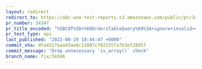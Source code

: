 ```yaml
---
layout: redirect
redirect_to: https://a8c-woo-test-reports.s3.amazonaws.com/public/pr/34347/api/index.html
pr_number: 34347
pr_title_encoded: "%5BCOT%5D+%60OrdersTableQuery%60%3A+ignore+invalid+elements+in+%60meta_query%60"
pr_test_type: api
last_published: "2022-08-19 18:44:47 +0000"
commit_sha: dfa4317aaa43ae6c11007cf82155fa7b3ef28957
commit_message: "Drop unnecessary `is_array()` check"
branch_name: fix/34346
---
```

